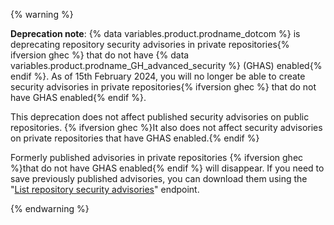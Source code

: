 {% warning %}

**Deprecation note**: {% data variables.product.prodname_dotcom %} is deprecating repository security advisories in private repositories{% ifversion ghec %} that do not have {% data variables.product.prodname_GH_advanced_security %} (GHAS) enabled{% endif %}. As of 15th February 2024, you will no longer be able to create security advisories in private repositories{% ifversion ghec %} that do not have GHAS enabled{% endif %}.

This deprecation does not affect published security advisories on public repositories. {% ifversion ghec %}It also does not affect security advisories on private repositories that have GHAS enabled.{% endif %}

Formerly published advisories in private repositories {% ifversion ghec %}that do not have GHAS enabled{% endif %} will disappear. If you need to save previously published advisories, you can download them using the "[List repository security advisories](/rest/security-advisories/repository-advisories?apiVersion=2022-11-28#list-repository-security-advisories)" endpoint.

{% endwarning %}
